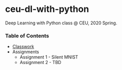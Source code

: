 # ceu-dl-with-python
Deep Learning with Python class @ CEU, 2020 Spring.

### Table of Contents
* [Classwork](classwork/)
* Assignments
  * Assignment 1 - Silent MNIST
  * Assignment 2 - TBD